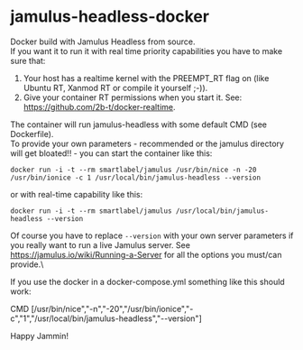 # jamulus-headless-docker
Docker build with Jamulus Headless from source. \
If you want it to run it with real time priority capabilities you have to make sure that:

1. Your host has a realtime kernel with the PREEMPT_RT flag on (like Ubuntu RT, Xanmod RT or compile it yourself ;-)).
2. Give your container RT permissions when you start it. See: https://github.com/2b-t/docker-realtime.

The container will run jamulus-headless with some default CMD (see Dockerfile). \
To provide your own parameters - recommended or the jamulus directory will get bloated!! - you can start the container like this:

`docker run -i -t --rm smartlabel/jamulus /usr/bin/nice -n -20 /usr/bin/ionice -c 1 /usr/local/bin/jamulus-headless --version`

or with real-time capability like this:

`docker run -i -t --rm smartlabel/jamulus /usr/local/bin/jamulus-headless --version`

Of course you have to replace `--version` with your own server parameters if you really want to run a live Jamulus server. 
See https://jamulus.io/wiki/Running-a-Server for all the options you must/can provide.\

If you use the docker in a docker-compose.yml something like this should work:

CMD [/usr/bin/nice","-n","-20","/usr/bin/ionice","-c","1","/usr/local/bin/jamulus-headless","--version"]  

Happy Jammin!

